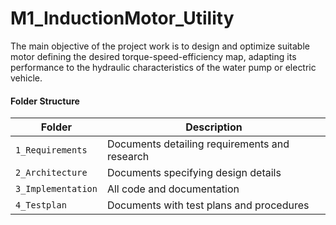 # M1_InductionMotor_Utility
The main objective of the project work is to design and optimize suitable motor defining the desired torque-speed-efficiency map, adapting its performance to the hydraulic characteristics of the water pump or electric vehicle.


#### Folder Structure
Folder             | Description
-------------------| -----------------------------------------
`1_Requirements`   | Documents detailing requirements and research
`2_Architecture`         | Documents specifying design details
`3_Implementation` | All code and documentation
`4_Testplan`      | Documents with test plans and procedures
